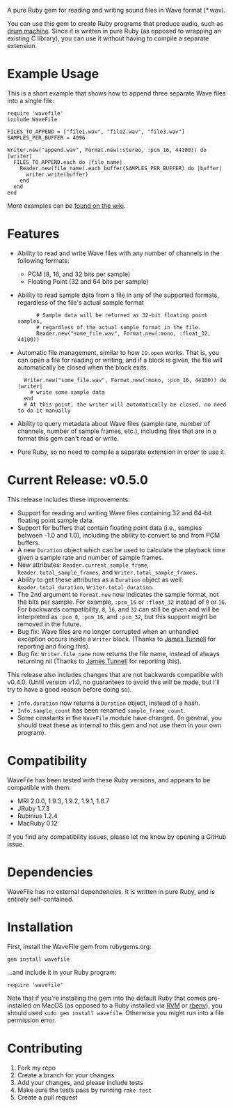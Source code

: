 A pure Ruby gem for reading and writing sound files in Wave format (*.wav).

You can use this gem to create Ruby programs that produce audio, such as [drum machine](http://beatsdrummachine.com). Since it is written in pure Ruby (as opposed to wrapping an existing C library), you can use it without having to compile a separate extension.


# Example Usage

This is a short example that shows how to append three separate Wave files into a single file:

    require 'wavefile'
    include WaveFile
    
    FILES_TO_APPEND = ["file1.wav", "file2.wav", "file3.wav"]
    SAMPLES_PER_BUFFER = 4096

    Writer.new("append.wav", Format.new(:stereo, :pcm_16, 44100)) do |writer|
      FILES_TO_APPEND.each do |file_name|
        Reader.new(file_name).each_buffer(SAMPLES_PER_BUFFER) do |buffer|
          writer.write(buffer)
        end
      end
    end

More examples can be [found on the wiki](https://github.com/jstrait/wavefile/wiki).


# Features

* Ability to read and write Wave files with any number of channels in the following formats:
  * PCM (8, 16, and 32 bits per sample)
  * Floating Point (32 and 64 bits per sample)
* Ability to read sample data from a file in any of the supported formats, regardless of the file's actual sample format

            # Sample data will be returned as 32-bit floating point samples,
            # regardless of the actual sample format in the file.
            Reader.new("some_file.wav", Format.new(:mono, :float_32, 44100))

* Automatic file management, similar to how `IO.open` works. That is, you can open a file for reading or writing, and if a block is given, the file will automatically be closed when the block exits.

        Writer.new("some_file.wav", Format.new(:mono, :pcm_16, 44100)) do |writer|
          # write some sample data
        end
        # At this point, the writer will automatically be closed, no need to do it manually

* Ability to query metadata about Wave files (sample rate, number of channels, number of sample frames, etc.), including files that are in a format this gem can't read or write.
* Pure Ruby, so no need to compile a separate extension in order to use it.


# Current Release: v0.5.0

This release includes these improvements:

* Support for reading and writing Wave files containing 32 and 64-bit floating point sample data.
* Support for buffers that contain floating point data (i.e., samples between -1.0 and 1.0), including the ability to convert to and from PCM buffers.
* A new `Duration` object which can be used to calculate the playback time given a sample rate and number of sample frames.
* New attributes: `Reader.current_sample_frame`, `Reader.total_sample_frames`, and `Writer.total_sample_frames`.
* Ability to get these attributes as a `Duration` object as well: `Reader.total_duration`, `Writer.total_duration`.
* The 2nd argument to `Format.new` now indicates the sample format, not the bits per sample. For example, `:pcm_16` or `:float_32` instead of `8` or `16`. For backwards compatibility, `8`, `16`, and `32` can still be given and will be interpreted as `:pcm_8`, `:pcm_16`, and `:pcm_32`, but this support might be removed in the future.
* Bug fix: Wave files are no longer corrupted when an unhandled exception occurs inside a `Writer` block. (Thanks to [James Tunnell](https://github.com/jamestunnell) for reporting and fixing this).
* Bug fix: `Writer.file_name` now returns the file name, instead of always returning nil (Thanks to [James Tunnell](https://github.com/jamestunnell) for reporting this).

This release also includes changes that are not backwards compatible with v0.4.0. (Until version v1.0, no guarantees to avoid this will be made, but I'll try to have a good reason before doing so).

* `Info.duration` now returns a `Duration` object, instead of a hash.
* `Info.sample_count` has been renamed `sample_frame_count`.
* Some constants in the `WaveFile` module have changed. (In general, you should treat these as internal to this gem and not use them in your own program).


# Compatibility

WaveFile has been tested with these Ruby versions, and appears to be compatible with them:

* MRI 2.0.0, 1.9.3, 1.9.2, 1.9.1, 1.8.7
* JRuby 1.7.3
* Rubinius 1.2.4
* MacRuby 0.12

If you find any compatibility issues, please let me know by opening a GitHub issue.


# Dependencies

WaveFile has no external dependencies. It is written in pure Ruby, and is entirely self-contained.


# Installation

First, install the WaveFile gem from rubygems.org:

    gem install wavefile

...and include it in your Ruby program:

    require 'wavefile'

Note that if you're installing the gem into the default Ruby that comes pre-installed on MacOS (as opposed to a Ruby installed via [RVM](http://beginrescueend.com/) or [rbenv](https://github.com/sstephenson/rbenv/)), you should used `sudo gem install wavefile`. Otherwise you might run into a file permission error.


# Contributing

1. Fork my repo
2. Create a branch for your changes
3. Add your changes, and please include tests
4. Make sure the tests pass by running `rake test`
5. Create a pull request
